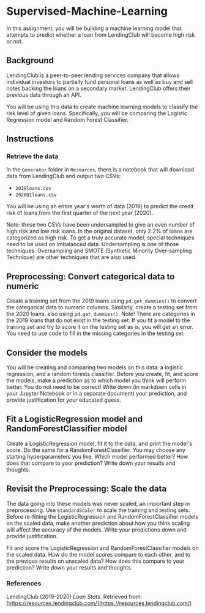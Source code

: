 # Supervised-Machine-Learning

In this assignment, you will be building a machine learning model that attempts to predict whether a loan from LendingClub will become high risk or not. 

## Background

LendingClub is a peer-to-peer lending services company that allows individual investors to partially fund personal loans as well as buy and sell notes backing the loans on a secondary market. LendingClub offers their previous data through an API.

You will be using this data to create machine learning models to classify the risk level of given loans. Specifically, you will be comparing the Logistic Regression model and Random Forest Classifier.

## Instructions

### Retrieve the data

In the `Generator` folder in `Resources`, there is a notebook that will download data from LendingClub and output two CSVs: 

* `2019loans.csv`
* `2020Q1loans.csv`

You will be using an entire year's worth of data (2019) to predict the credit risk of loans from the first quarter of the next year (2020).

Note: these two CSVs have been undersampled to give an even number of high risk and low risk loans. In the original dataset, only 2.2% of loans are categorized as high risk. To get a truly accurate model, special techniques need to be used on imbalanced data. Undersampling is one of those techniques. Oversampling and SMOTE (Synthetic Minority Over-sampling Technique) are other techniques that are also used.

## Preprocessing: Convert categorical data to numeric

Create a training set from the 2019 loans using `pd.get_dummies()` to convert the categorical data to numeric columns. Similarly, create a testing set from the 2020 loans, also using `pd.get_dummies()`. Note! There are categories in the 2019 loans that do not exist in the testing set. If you fit a model to the training set and try to score it on the testing set as is, you will get an error. You need to use code to fill in the missing categories in the testing set. 

## Consider the models

You will be creating and comparing two models on this data: a logistic regression, and a random forests classifier. Before you create, fit, and score the models, make a prediction as to which model you think will perform better. You do not need to be correct! Write down (in markdown cells in your Jupyter Notebook or in a separate document) your prediction, and provide justification for your educated guess.

## Fit a LogisticRegression model and RandomForestClassifier model

Create a LogisticRegression model, fit it to the data, and print the model's score. Do the same for a RandomForestClassifier. You may choose any starting hyperparameters you like. Which model performed better? How does that compare to your prediction? Write down your results and thoughts.

## Revisit the Preprocessing: Scale the data

The data going into these models was never scaled, an important step in preprocessing. Use `StandardScaler` to scale the training and testing sets. Before re-fitting the LogisticRegression and RandomForestClassifier models on the scaled data, make another prediction about how you think scaling will affect the accuracy of the models. Write your predictions down and provide justification.

Fit and score the LogisticRegression and RandomForestClassifier models on the scaled data. How do the model scores compare to each other, and to the previous results on unscaled data? How does this compare to your prediction? Write down your results and thoughts.

### References

LendingClub (2019-2020) _Loan Stats_. Retrieved from: [https://resources.lendingclub.com/](https://resources.lendingclub.com/)